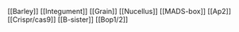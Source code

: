 [[Barley]]
[[Integument]]
[[Grain]]
[[Nucellus]]
[[MADS-box]]
[[Ap2]]
[[Crispr/cas9]]
[[B-sister]]
[[Bop1/2]]
